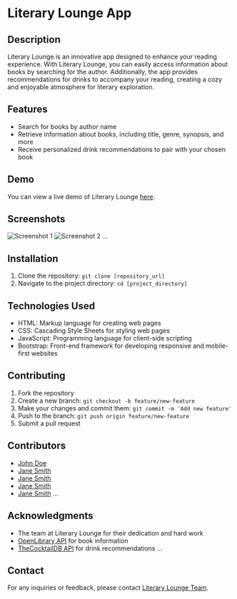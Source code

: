 # Literary Lounge App

## Description
Literary Lounge is an innovative app designed to enhance your reading experience. With Literary Lounge, you can easily access information about books by searching for the author. Additionally, the app provides recommendations for drinks to accompany your reading, creating a cozy and enjoyable atmosphere for literary exploration.

## Features
- Search for books by author name
- Retrieve information about books, including title, genre, synopsis, and more
- Receive personalized drink recommendations to pair with your chosen book

## Demo
You can view a live demo of Literary Lounge [here](https://duouk2000.github.io/Literary-Lounge/).

## Screenshots
![Screenshot 1](/screenshots/screenshot1.png)
![Screenshot 2](/screenshots/screenshot2.png)
...

## Installation
1. Clone the repository: `git clone [repository_url]`
2. Navigate to the project directory: `cd [project_directory]`

## Technologies Used
- HTML: Markup language for creating web pages
- CSS: Cascading Style Sheets for styling web pages
- JavaScript: Programming language for client-side scripting
- Bootstrap: Front-end framework for developing responsive and mobile-first websites

## Contributing
1. Fork the repository
2. Create a new branch: `git checkout -b feature/new-feature`
3. Make your changes and commit them: `git commit -m 'Add new feature'`
4. Push to the branch: `git push origin feature/new-feature`
5. Submit a pull request

## Contributors
- [John Doe](https://github.com/johndoe)
- [Jane Smith](https://github.com/janesmith)
- [Jane Smith](https://github.com/janesmith)
- [Jane Smith](https://github.com/janesmith)
- [Jane Smith](https://github.com/janesmith)
...

## Acknowledgments
- The team at Literary Lounge for their dedication and hard work
- [OpenLibrary API](https://openlibrary.org/developers/api) for book information
- [TheCocktailDB API](https://www.thecocktaildb.com/api.php) for drink recommendations
...

## Contact
For any inquiries or feedback, please contact [Literary Lounge Team](mailto:contact@literarylounge.com). 